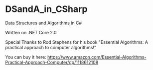 # DSandA_in_CSharp
Data Structures and Algorithms in C#

Written on .NET Core 2.0

Special Thanks to Rod Stephens for his book "Essential Algorithms: A practical approach to computer algorithms!"

You can buy it here: https://www.amazon.com/Essential-Algorithms-Practical-Approach-Computer/dp/1118612108
